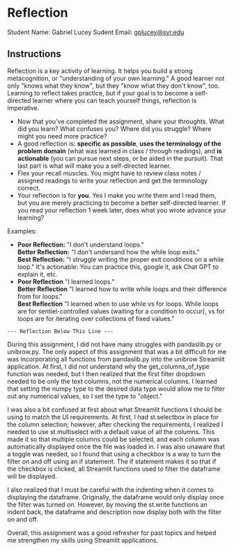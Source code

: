 # Reflection

Student Name:  Gabriel Lucey
Sudent Email:  gplucey@syr.edu

## Instructions

Reflection is a key activity of learning. It helps you build a strong metacognition, or "understanding of your own learning." A good learner not only "knows what they know", but they "know what they don't know", too. Learning to reflect takes practice, but if your goal is to become a self-directed learner where you can teach yourself things, reflection is imperative.

- Now that you've completed the assignment, share your throughts. What did you learn? What confuses you? Where did you struggle? Where might you need more practice?
- A good reflection is: **specific as possible**,  **uses the terminology of the problem domain** (what was learned in class / through readings), and **is actionable** (you can pursue next steps, or be aided in the pursuit). That last part is what will make you a self-directed learner.
- Flex your recall muscles. You might have to review class notes / assigned readings to write your reflection and get the terminology correct.
- Your reflection is for **you**. Yes I make you write them and I read them, but you are merely practicing to become a better self-directed learner. If you read your reflection 1 week later, does what you wrote advance your learning?

Examples:

- **Poor Reflection:**  "I don't understand loops."   
**Better Reflection:** "I don't undersand how the while loop exits."   
**Best Reflection:** "I struggle writing the proper exit conditions on a while loop." It's actionable: You can practice this, google it, ask Chat GPT to explain it, etc. 
-  **Poor Reflection** "I learned loops."   
**Better Reflection** "I learned how to write while loops and their difference from for loops."   
**Best Reflection** "I learned when to use while vs for loops. While loops are for sentiel-controlled values (waiting for a condition to occur), vs for loops are for iterating over collections of fixed values."

`--- Reflection Below This Line ---`

During this assignment, I did not have many struggles with pandaslib.py or unibrow.py. The only aspect of this assignment that was a bit difficult for me was incorporating all functions from pandaslib.py into the unibrow Streamlit application. At first, I did not understand why the get_columns_of_type function was needed, but I then realized that the first filter dropdown needed to be only the text columns, not the numerical columns. I learned that setting the numpy type to the desired data type would allow me to filter out any numerical values, so I set the type to "object."

I was also a bit confused at first about what Streamlit functions I should be using to match the UI requirements. At first, I had st.selectbox in place for the column selection; however, after checking the requirements, I realized I needed to use st.multiselect with a default value of all the columns. This made it so that multiple columns could be selected, and each column was automatically displayed once the file was loaded in. I was also unaware that a toggle was needed, so I found that using a checkbox is a way to turn the filter on and off using an if statement. The if statement makes it so that if the checkbox is clicked, all Streamlit functions used to filter the dataframe will be displayed.

I also realized that I must be careful with the indenting when it comes to displaying the dataframe. Originally, the dataframe would only display once the filter was turned on. However, by moving the st.write functions an indent back, the dataframe and description now display both with the filter on and off.

Overall, this assignment was a good refresher for past topics and helped me strengthen my skills using Streamlit applications.